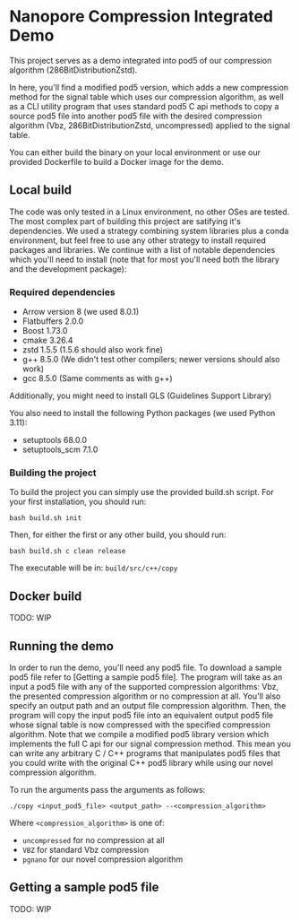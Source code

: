 # Nanopore Compression Integrated Demo

This project serves as a demo integrated into pod5 of our compression algorithm (286BitDistributionZstd).

In here, you'll find a modified pod5 version, which adds a new compression method for the signal table which uses our compression algorithm, as well as a CLI utility program that uses standard pod5 C api methods to copy a source pod5 file into another pod5 file with the desired compression algorithm (Vbz, 286BitDistributionZstd, uncompressed) applied to the signal table.

You can either build the binary on your local environment or use our provided Dockerfile to build a Docker image for the demo.

## Local build

The code was only tested in a Linux environment, no other OSes are tested.
The most complex part of building this project are satifying it's dependencies. We used a strategy combining system libraries plus a conda environment, but feel free to use any other strategy to install required packages and libraries. We continue with a list of notable dependencies which you'll need to install (note that for most you'll need both the library and the development package):

### Required dependencies

- Arrow version 8 (we used 8.0.1)
- Flatbuffers 2.0.0
- Boost 1.73.0
- cmake 3.26.4
- zstd  1.5.5 (1.5.6 should also work fine)
- g++ 8.5.0 (We didn't test other compilers; newer versions should also work)
- gcc 8.5.0 (Same comments as with g++)

Additionally, you might need to install GLS (Guidelines Support Library)

You also need to install the following Python packages (we used Python 3.11):

- setuptools 68.0.0
- setuptools_scm 7.1.0

### Building the project

To build the project you can simply use the provided build.sh script.
For your first installation, you should run:

`bash build.sh init`

Then, for either the first or any other build, you should run:

`bash build.sh c clean release`

The executable will be in: `build/src/c++/copy`

## Docker build

TODO: WIP

## Running the demo

In order to run the demo, you'll need any pod5 file. To download a sample pod5 file refer to [Getting a sample pod5 file].
The program will take as an input a pod5 file with any of the supported compression algorithms: Vbz, the presented compression algorithm or no compression at all. You'll also specify an output path and an output file compression algorithm. Then, the program will copy the input pod5 file into an equivalent output pod5 file whose signal table is now compressed with the specified compression algorithm.
Note that we compile a modified pod5 library version which implements the full C api for our signal compression method. This mean you can write any arbitrary C / C++ programs that manipulates pod5 files that you could write with the original C++ pod5 library  while using our novel compression algorithm.

To run the arguments pass the arguments as follows:

`./copy <input_pod5_file> <output_path> --<compression_algorithm>`

Where `<compression_algorithm>` is one of:
- `uncompressed` for no compression at all
- `VBZ` for standard Vbz compression
- `pgnano` for our novel compression algorithm

## Getting a sample pod5 file

TODO: WIP